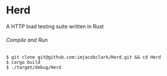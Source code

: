 # Herd
A HTTP load testing suite written in Rust

###### Compile and Run
```shell
$ git clone git@github.com:imjacobclark/Herd.git && cd Herd
$ cargo build
$ ./target/debug/Herd
```
